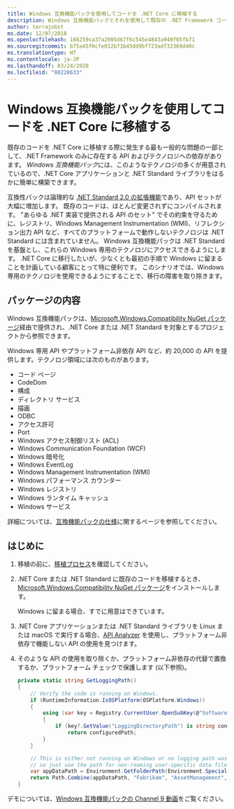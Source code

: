 ```yaml
---
title: Windows 互換機能パックを使用してコードを .NET Core に移植する
description: Windows 互換機能パックとそれを使用して既存の .NET Framework コードを .NET Core に移植する方法について紹介します。
author: terrajobst
ms.date: 12/07/2018
ms.openlocfilehash: 166259ca37a2005d67f6c545e4843a940f05fb71
ms.sourcegitcommit: b75a45f0cfe012b71b45dd9bf723adf32369d40c
ms.translationtype: HT
ms.contentlocale: ja-JP
ms.lasthandoff: 03/24/2020
ms.locfileid: "80228633"
---
```

# <a name="use-the-windows-compatibility-pack-to-port-code-to-net-core"></a>Windows 互換機能パックを使用してコードを .NET Core に移植する

既存のコードを .NET Core に移植する際に発生する最も一般的な問題の一部として、.NET Framework のみに存在する API およびテクノロジへの依存があります。 *Windows 互換機能パック*には、このようなテクノロジの多くが用意されているので、.NET Core アプリケーションと .NET Standard ライブラリをはるかに簡単に構築できます。

互換性パックは論理的な [.NET Standard 2.0 の拡張機能](../whats-new/dotnet-core-2-0.md#api-changes-and-library-support)であり、API セットが大幅に増加します。 既存のコードは、ほとんど変更されずにコンパイルされます。 "あらゆる .NET 実装で提供される API のセット" でその約束を守るために、レジストリ、Windows Management Instrumentation (WMI)、リフレクション出力 API など、すべてのプラットフォームで動作しないテクノロジは .NET Standard には含まれていません。 Windows 互換機能パックは .NET Standard を基盤とし、これらの Windows 専用のテクノロジにアクセスできるようにします。 .NET Core に移行したいが、少なくとも最初の手順で Windows に留まることを計画している顧客にとって特に便利です。 このシナリオでは、Windows 専用のテクノロジを使用できるようにすることで、移行の障害を取り除きます。

## <a name="package-contents"></a>パッケージの内容

Windows 互換機能パックは、[Microsoft.Windows.Compatibility NuGet パッケージ](https://www.nuget.org/packages/Microsoft.Windows.Compatibility)経由で提供され、.NET Core または .NET Standard を対象とするプロジェクトから参照できます。

Windows 専用 API やプラットフォーム非依存 API など、約 20,000 の API を提供します。テクノロジ領域には次のものがあります。

- コード ページ
- CodeDom
- 構成
- ディレクトリ サービス
- 描画
- ODBC
- アクセス許可
- Port
- Windows アクセス制御リスト (ACL)
- Windows Communication Foundation (WCF)
- Windows 暗号化
- Windows EventLog
- Windows Management Instrumentation (WMI)
- Windows パフォーマンス カウンター
- Windows レジストリ
- Windows ランタイム キャッシュ
- Windows サービス

詳細については、[互換機能パックの仕様](https://github.com/dotnet/designs/blob/master/accepted/2018/compat-pack/compat-pack.md)に関するページを参照してください。

## <a name="get-started"></a>はじめに

1. 移植の前に、[移植プロセス](index.md)を確認してください。

2. .NET Core または .NET Standard に既存のコードを移植するとき、[Microsoft.Windows.Compatibility NuGet パッケージ](https://www.nuget.org/packages/Microsoft.Windows.Compatibility)をインストールします。

   Windows に留まる場合、すでに用意はできています。

3. .NET Core アプリケーションまたは .NET Standard ライブラリを Linux または macOS で実行する場合、[API Analyzer](../../standard/analyzers/api-analyzer.md) を使用し、プラットフォーム非依存で機能しない API の使用を見つけます。

4. そのような API の使用を取り除くか、プラットフォーム非依存の代替で置換するか、プラットフォーム チェックで保護します (以下参照)。

    ```csharp
    private static string GetLoggingPath()
    {
        // Verify the code is running on Windows.
        if (RuntimeInformation.IsOSPlatform(OSPlatform.Windows))
        {
            using (var key = Registry.CurrentUser.OpenSubKey(@"Software\Fabrikam\AssetManagement"))
            {
                if (key?.GetValue("LoggingDirectoryPath") is string configuredPath)
                    return configuredPath;
            }
        }

        // This is either not running on Windows or no logging path was configured,
        // so just use the path for non-roaming user-specific data files.
        var appDataPath = Environment.GetFolderPath(Environment.SpecialFolder.LocalApplicationData);
        return Path.Combine(appDataPath, "Fabrikam", "AssetManagement", "Logging");
    }
    ```

デモについては、[Windows 互換機能パックの Channel 9 動画](https://channel9.msdn.com/Events/Connect/2017/T123)をご覧ください。
